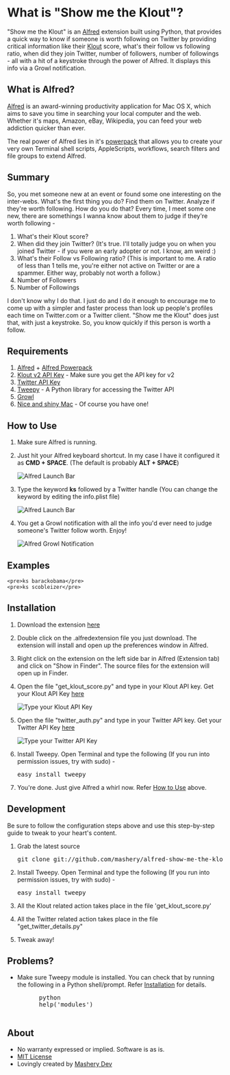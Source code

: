 # What is "Show me the Klout"?
"Show me the Klout" is an [Alfred](http://www.alfredapp.com/) extension built using Python, that provides a quick way to know if someone is worth following on Twitter by providing critical information like their [Klout](http://klout.com) score, what's their follow vs following ratio, when did they join Twitter, number of followers, number of followings - all with a hit of a keystroke through the power of Alfred. It displays this info via a Growl notification.

## What is Alfred?
[Alfred](http://alfredapp.com) is an award-winning productivity application for Mac OS X, which aims to save you time in searching your local computer and the web. Whether it's maps, Amazon, eBay, Wikipedia, you can feed your web addiction quicker than ever.

The real power of Alfred lies in it's [powerpack](http://www.alfredapp.com/powerpack/) that allows you to create your very own Terminal shell scripts, AppleScripts, workflows, search filters and file groups to extend Alfred.

## Summary

So, you met someone new at an event or found some one interesting on the inter-webs. What's the first thing you do? Find them on Twitter. Analyze if they're worth following. How do you do that? Every time, I meet some one new, there are somethings I wanna know about them to judge if they're worth following - 

1. What's their Klout score?
2. When did they join Twitter? (It's true. I'll totally judge you on when you joined Twitter - if you were an early adopter or not. I know, am weird :)
3. What's their Follow vs Following ratio? (This is important to me. A ratio of less than 1 tells me, you're either not active on Twitter or are a spammer. Either way, probably not worth a follow.) 
4. Number of Followers
5. Number of Followings

I don't know why I do that. I just do and I do it enough to encourage me to come up with a simpler and faster process than look up people's profiles each time on Twitter.com or a Twitter client. "Show me the Klout" does just that, with just a keystroke. So, you know quickly if this person is worth a follow.

## Requirements

1. [Alfred](http://www.alfredapp.com/) + [Alfred Powerpack](http://www.alfredapp.com/powerpack/)
2. [Klout v2 API Key](http://developer.klout.com) - Make sure you get the API key for v2
3. [Twitter API Key](http://developer.twitter.com)
4. [Tweepy](http://tweepy.github.com/) - A Python library for accessing the Twitter API
5. [Growl](http://growl.info)
6. [Nice and shiny Mac](http://www.youtube.com/results?search_query=get+a+mac) - Of course you have one!

## How to Use

1. Make sure Alfred is running. 
2. Just hit your Alfred keyboard shortcut. In my case I have it configured it as **CMD + SPACE**. (The default is probably **ALT + SPACE**)

	![Alfred Launch Bar](https://github.com/mashery/alfred-show-me-the-klout/raw/master/images/alfred_launch_bar.png)
3. Type the keyword **ks** followed by a Twitter handle (You can change the keyword by editing the info.plist file)

	![Alfred Launch Bar](https://github.com/mashery/alfred-show-me-the-klout/raw/master/images/alfred_launch_bar_fill.png)	
	
4. You get a Growl notification with all the info you'd ever need to judge someone's Twitter follow worth. Enjoy!

	![Alfred Growl Notification](https://github.com/mashery/alfred-show-me-the-klout/raw/master/images/alfred_growl.png)

## Examples ##
	<pre>ks barackobama</pre>
	<pre>ks scobleizer</pre>

## Installation

	
1. Download the extension [here](https://github.com/mashery/alfred-show-me-the-klout/raw/master/Show%20me%20the%20Klout.alfredextension) 

2. Double click on the .alfredextension file you just download. The extension will install and open up the preferences window in Alfred.

3. Right click on the extension on the left side bar in Alfred (Extension tab) and click on "Show in Finder". The source files for the extension will open up in Finder. 

4. Open the file "get\_klout\_score.py" and type in your Klout API key. Get your Klout API Key [here](http://developer.klout.com)

	![Type your Klout API Key](https://github.com/mashery/alfred-show-me-the-klout/raw/master/images/klout_api_key.png)
5. Open the file "twitter_auth.py" and type in your Twitter API key. Get your Twitter API Key [here](http://developer.twitter.com)

	![Type your Twitter API Key](https://github.com/mashery/alfred-show-me-the-klout/raw/master/images/twitter_api_key.png)
6. Install Tweepy. Open Terminal and type the following (If you run into permission issues, try with sudo) -

	<pre>easy_install tweepy</pre>
	
7. You're done. Just give Alfred a whirl now. Refer [How to Use](#how-to-use) above.


## Development

Be sure to follow the configuration steps above and use this step-by-step guide to tweak to your heart's content.

1. Grab the latest source
	<pre>git clone git://github.com/mashery/alfred-show-me-the-klout.git</pre>

2. Install Tweepy. Open Terminal and type the following (If you run into permission issues, try with sudo) -
	<pre>easy_install tweepy</pre>

4. All the Klout related action takes place in the file 'get\_klout\_score.py'

5. All the Twitter related action takes place in the file "get\_twitter\_details.py"

6. Tweak away!

## Problems?

* Make sure Tweepy module is installed. You can check that by running the following in a Python shell/prompt. Refer [Installation](#Installation) for details.

	<pre>
		python 
		help('modules')
	</pre>

## About 

* No warranty expressed or implied.  Software is as is.
* [MIT License](http://www.opensource.org/licenses/mit-license.html)
* Lovingly created by [Mashery Dev](http://dev.mashery.com)


